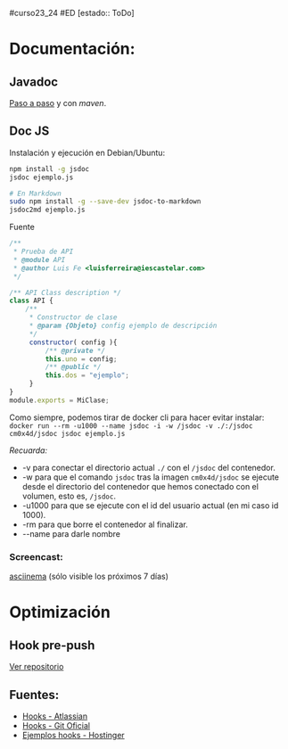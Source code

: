#curso23_24 #ED [estado:: ToDo] 

# Documentación:
## Javadoc
[Paso a paso](https://www.baeldung.com/javadoc) y con *maven*.

## Doc JS

Instalación y ejecución en Debian/Ubuntu:
```bash
npm install -g jsdoc
jsdoc ejemplo.js

# En Markdown
sudo npm install -g --save-dev jsdoc-to-markdown
jsdoc2md ejemplo.js
```

Fuente
```js
/**
 * Prueba de API
 * @module API
 * @author Luis Fe <luisferreira@iescastelar.com>
 */

/** API Class description */
class API {
    /**
     * Constructor de clase
     * @param {Objeto} config ejemplo de descripción
     */
     constructor( config ){
         /** @private */
         this.uno = config;
         /** @public */
         this.dos = "ejemplo";
     }
}
module.exports = MiClase;
```

Como siempre, podemos tirar de docker cli para hacer evitar instalar: `docker run --rm -u1000 --name jsdoc -i -w /jsdoc -v ./:/jsdoc cm0x4d/jsdoc jsdoc ejemplo.js`

*Recuarda:*
+ -v para conectar el directorio actual `./` con el `/jsdoc` del contenedor.
+ -w para que el comando `jsdoc` tras la imagen `cm0x4d/jsdoc` se ejecute desde el directorio del contenedor que hemos conectado con el volumen, esto es, `/jsdoc`.
+ -u1000 para que se ejecute con el id del usuario actual (en mi caso id 1000).
+ -rm para que borre el contenedor al finalizar.
+ --name para darle nombre

### Screencast:
[asciinema](https://asciinema.org/a/rQFbPKOmp8VaReHKRj2hG3WHc) (sólo visible los próximos 7 días)

# Optimización

## Hook pre-push
[Ver repositorio](https://github.com/luiscastelar/ed_hooks)


## Fuentes:
+ [Hooks - Atlassian](https://www.atlassian.com/es/git/tutorials/git-hooks)
+ [Hooks - Git Oficial](https://git-scm.com/book/es/v2/Personalizaci%C3%B3n-de-Git-Puntos-de-enganche-en-Git)
+ [Ejemplos hooks - Hostinger](https://www.hostinger.es/tutoriales/como-usar-git-hooks)


